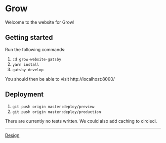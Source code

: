 # Grow

Welcome to the website for Grow!

## Getting started

Run the following commands:

1. `cd grow-website-gatsby`
2. `yarn install`
3. `gatsby develop`

You should then be able to visit http://localhost:8000/

## Deployment

1. `git push origin master:deploy/preview`
2. `git push origin master:deploy/production`

There are currently no tests written. We could also add caching to circleci.

---

[Design](https://zpl.io/2vOq1Or)
